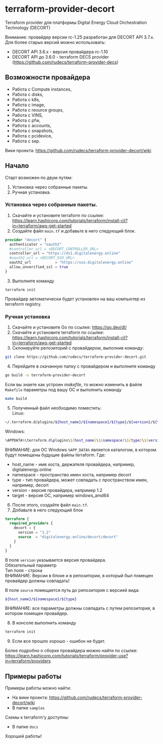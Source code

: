 # terraform-provider-decort
Terraform provider для платформы Digital Energy Cloud Orchestration Technology (DECORT)

Внимание: провайдер версии rc-1.25 разработан для DECORT API 3.7.x.  
Для более старых версий можно использовать:
- DECORT API 3.6.x - версия провайдера rc-1.10
- DECORT API до 3.6.0 - terraform DECS provider (https://github.com/rudecs/terraform-provider-decs)

## Возможности провайдера
- Работа с Compute instances, 
- Работа с disks, 
- Работа с k8s,
- Работа с image,
- Работа с reource groups,
- Работа с VINS,
- Работа с pfw,
- Работа с accounts,
- Работа с snapshots,
- Работа с pcidevice,
- Работа с sep.

Вики проекта: https://github.com/rudecs/terraform-provider-decort/wiki

## Начало
Старт возможен по двум путям:  
1. Установка через собранные пакеты.
2. Ручная установка.

### Установка через собранные пакеты.
1. Скачайте и установите terraform по ссылке: https://learn.hashicorp.com/tutorials/terraform/install-cli?in=terraform/aws-get-started
2. Создайте файл `main.tf` и добавьте в него следующий блок.
```terraform
provider "decort" {
  authenticator = "oauth2"
  #controller_url = <DECORT_CONTROLLER_URL>
  controller_url = "https://ds1.digitalenergy.online"
  #oauth2_url = <DECORT_SSO_URL>
  oauth2_url           = "https://sso.digitalenergy.online"
  allow_unverified_ssl = true
}
```
3. Выполните команду
```
terraform init
```
Провайдер автоматически будет установлен на ваш компьютер из terraform registry.

### Ручная установка
1. Скачайте и установите Go по ссылке: https://go.dev/dl/
2. Скачайте и установите terraform по ссылке: https://learn.hashicorp.com/tutorials/terraform/install-cli?in=terraform/aws-get-started
3. Склонируйте репозиторий с провайдером, выполнив команду:
```bash
git clone https://github.com/rudecs/terraform-provider-decort.git
```
4. Перейдите в скачанную папку с провайдером и выполните команду
```bash
go build -o terraform-provider-decort
```
Если вы знаете как устроен _makefile_, то можно изменить в файле `Makefile` параметры под вашу ОС и выполнить команду
```bash
make build
```
5. Полученный файл необходимо поместить:  
Linux:
```bash
~/.terraform.d/plugins/${host_name}/${namespace}/${type}/${version}/${target}
```
Windows:
```powershell
%APPDATA%\terraform.d\plugins\${host_name}\${namespace}\${type}\${version}\${target}
```
ВНИМАНИЕ: для ОС Windows `%APP_DATA%` является каталогом, в котором будут помещены будущие файлы terraform.
Где:
- host_name - имя хоста, держателя провайдера, например, digitalenergy.online
- namespace - пространство имен хоста, например decort 
- type - тип провайдера, может совпадать с пространством имен, например, decort
- version - версия провайдера, например 1.2
- target - версия ОС, например windows_amd64
6. После этого, создайте файл `main.tf`.
7. Добавьте в него следующий блок
```terraform
terraform {
  required_providers {
    decort = {
      version = "1.2"
      source  = "digitalenergy.online/decort/decort"
    }
  }
}
```
В поле `version` указывается версия провайдера.  
Обязательный параметр  
Тип поля - строка  
ВНИМАНИЕ: Версии в блоке и в репозитории, в который был помещен провайдер должны совпадать!

В поле `source` помещается путь до репозитория с версией вида:
```bash
${host_name}/${namespace}/${type}
```
ВНИМАНИЕ: все параметры должны совпадать с путем репозитория, в котором помещен провайдер. 

8. В консоле выполнить команду 
```bash
terraform init
```

9. Если все прошло хорошо - ошибок не будет.  

Более подробно о сборке провайдера можно найти по ссылке: https://learn.hashicorp.com/tutorials/terraform/provider-use?in=terraform/providers

## Примеры работы
Примеры работы можно найти:
- На вики проекта: https://github.com/rudecs/terraform-provider-decort/wiki
- В папке `samples`  

Схемы к terraform'у доступны:
- В папке `docs`  

Хорошей работы!
